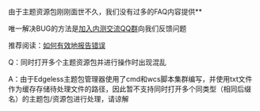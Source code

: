 由于主题资源包刚刚面世不久，我们没有过多的FAQ内容提供**

唯一解决BUG的方法是[加入内测交流QQ群](https://home.edgeless.top/jump/qqg.html)向我们反馈问题

推荐阅读：[如何有效地报告错误](如何有效地报告错误.md)




Q：同时打开多个主题资源包并进行操作时出现混乱

A：由于Edgeless主题包管理器使用了cmd和wcs脚本集群编写，并使用txt文件作为缓存存储待处理文件的路径，因此暂不支持同时打开多个同类型（相同后缀名）的主题包/资源包进行处理，请谅解